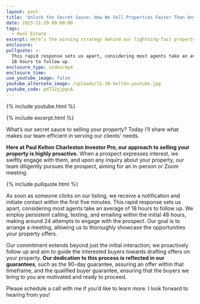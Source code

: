```yaml
---
layout: post
title: 'Unlock the Secret Sauce: How We Sell Properties Faster Than Anyone Else'
date: 2023-11-29 00:00:00
tags:
  - Real Estate
excerpt: Here’s the winning strategy behind our lightning-fast property sales.
enclosure:
pullquote: >-
  This rapid response sets us apart, considering most agents take an average of
  18 hours to follow up.
enclosure_type: video/mp4
enclosure_time:
use_youtube_image: false
youtube_alternate_image: /uploads/11-28-kelton-youtube.jpg
youtube_code: pXTJ2yjpqcA
---
```

{% include youtube.html %}

{% include excerpt.html %}

What’s our secret sauce to selling your property? Today I’ll share what makes our team efficient in serving our clients' needs.

**Here at Paul Kelton Charleston Investor Pro, our approach to selling your property is highly proactive.** When a prospect expresses interest, we swiftly engage with them, and upon any inquiry about your property, our team diligently pursues the prospect, aiming for an in-person or Zoom meeting.

{% include pullquote.html %}

As soon as someone clicks on our listing, we receive a notification and initiate contact within the first five minutes. This rapid response sets us apart, considering most agents take an average of 18 hours to follow up. We employ persistent calling, texting, and emailing within the initial 48 hours, making around 24 attempts to engage with the prospect. Our goal is to arrange a meeting, allowing us to thoroughly showcase the opportunities your property offers.

Our commitment extends beyond just the initial interaction; we proactively follow up and aim to guide the interested buyers towards drafting offers on your property. **Our dedication to this process is reflected in our guarantees**, such as the 90-day guarantee, assuring an offer within that timeframe, and the qualified buyer guarantee, ensuring that the buyers we bring to you are motivated and ready to proceed.

Please schedule a call with me if you’d like to learn more. I look forward to hearing from you!